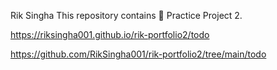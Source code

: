 Rik Singha 
This repository contains  🔗 Practice Project 2.


https://riksingha001.github.io/rik-portfolio2/todo


https://github.com/RikSingha001/rik-portfolio2/tree/main/todo
